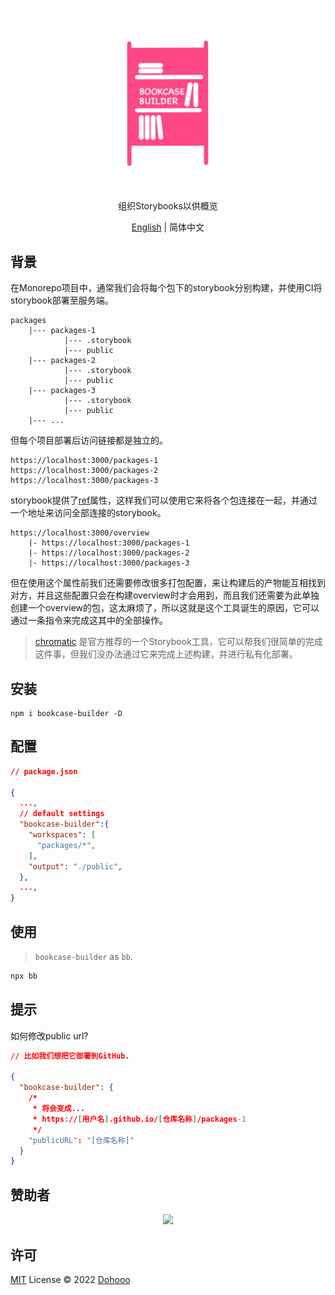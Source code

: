 ![logo](./assets/cover.png)

<p align="center">
组织Storybooks以供概览
</p>

<p align="center">
<a href="./README.md">English</a> | 简体中文
</p>

## 背景
在Monorepo项目中，通常我们会将每个包下的storybook分别构建，并使用CI将storybook部署至服务端。

```
packages
    |--- packages-1
            |--- .storybook
            |--- public
    |--- packages-2
            |--- .storybook
            |--- public
    |--- packages-3
            |--- .storybook
            |--- public
    |--- ...
```

但每个项目部署后访问链接都是独立的。
```
https://localhost:3000/packages-1
https://localhost:3000/packages-2
https://localhost:3000/packages-3
```

storybook提供了[ref](https://storybook.js.org/docs/react/sharing/storybook-composition)属性，这样我们可以使用它来将各个包连接在一起，并通过一个地址来访问全部连接的storybook。
```
https://localhost:3000/overview
    |- https://localhost:3000/packages-1
    |- https://localhost:3000/packages-2
    |- https://localhost:3000/packages-3
```
但在使用这个属性前我们还需要修改很多打包配置，来让构建后的产物能互相找到对方，并且这些配置只会在构建overview时才会用到，而且我们还需要为此单独创建一个overview的包，这太麻烦了，所以这就是这个工具诞生的原因，它可以通过一条指令来完成这其中的全部操作。

> [chromatic](https://www.chromatic.com) 是官方推荐的一个Storybook工具，它可以帮我们很简单的完成这件事，但我们没办法通过它来完成上述构建，并进行私有化部署。

## 安装
```shell
npm i bookcase-builder -D
```

## 配置

```json
// package.json

{
  ...,
  // default settings
  "bookcase-builder":{
    "workspaces": [
      "packages/*", 
    ],
    "output": "./public",
  },
  ...,
}
```
## 使用
> `bookcase-builder` as `bb`.

```bash
npx bb
```
## 提示

如何修改public url?  
```json
// 比如我们想把它部署到GitHub.

{
  "bookcase-builder": {
    /*
     * 将会变成...
     * https://[用户名].github.io/[仓库名称]/packages-1
     */
    "publicURL": "[仓库名称]"
  }
}
```

## 赞助者

<p align="center">
  <img src='https://github.com/dohooo/sponsors/blob/master/sponsors.png?raw=true'/>
</p>

## 许可

[MIT](./LICENSE) License © 2022 [Dohooo](https://github.com/dohooo)
